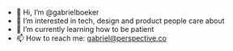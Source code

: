 - 👋 Hi, I’m @gabrielboeker
- 👀 I’m interested in tech, design and product people care about
- 🌱 I’m currently learning how to be patient
- 📫 How to reach me: gabriel@perspective.co

<!---
gabrielboeker/gabrielboeker is a ✨ special ✨ repository because its `README.md` (this file) appears on your GitHub profile.
You can click the Preview link to take a look at your changes.
--->

